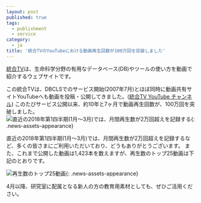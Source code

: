 ```yaml
---
layout: post
published: true
tags:
  - publishment
  - service
category:
  - ja
title: '統合TVのYouTubeにおける動画再生回数が100万回を突破しました'
---
```

[統合TV](http://togotv.dbcls.jp/ja/)は、生命科学分野の有用なデータベース(DB)やツールの使い方を動画で紹介するウェブサイトです。


この統合TVは、DBCLSでのサービス開始(2007年7月)とほぼ同時に動画共有サイトYouTubeへも動画を投稿・公開してきました。([統合TV YouTube チャンネル](https://www.youtube.com/togotv))
このたびサービス公開以来、約10年と7ヶ月で動画再生回数が、100万回を突破しました。
![直近の2018年第1四半期(1月〜3月)では、月間再生数が2万回超えを記録する]({{site.imageurl}}/news_assets/ss-2018-04-02-13.42.37-1024x844.png){: .news-assets-appearance}<!-- =600x412-->

直近の2018年第1四半期(1月〜3月)では、月間再生数が2万回超えを記録するなど、多くの皆さまにご利用いただいており、どうもありがとうございます。
また、これまで公開した動画は1,423本を数えますが、再生数のトップ25動画は下記のとおりです。

![再生数のトップ25動画]({{site.imageurl}}/news_assets/ss-2018-04-02-13.48.09-1024x937.png){: .news-assets-appearance}<!-- =600x412-->

4月以降、研究室に配属となる新人の方の教育用素材としても、ぜひご活用ください。